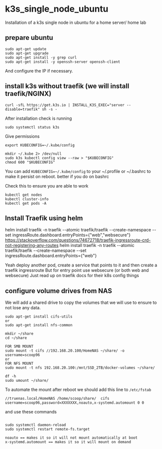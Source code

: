 # k3s_single_node_ubuntu
Installation of a k3s single node in ubuntu for a home server/ home lab


## prepare ubuntu

```
sudo apt-get update
sudo apt-get upgrade
sudo apt-get install -y grep curl
sudo apt-get install -y openssh-server openssh-client
```

And configure the IP if necessary.

## install k3s without traefik (we will install traefik/NGINX)

```
curl -sfL https://get.k3s.io | INSTALL_K3S_EXEC="server --disable=traefik" sh -s -
```

After installation check is running 

```
sudo systemctl status k3s
```

Give permissions
```
export KUBECONFIG=~/.kube/config

mkdir ~/.kube 2> /dev/null
sudo k3s kubectl config view --raw > "$KUBECONFIG"
chmod 600 "$KUBECONFIG"
```
You can add `KUBECONFIG=~/.kube/config` to your ~/.profile or ~/.bashrc to make it persist on reboot.
better if you do on bashrc


Check this to ensure you are able to work

```
kubectl get nodes
kubectl cluster-info
kubectl get pods -A
```

## Install Traefik using helm

helm install traefik -n traefik --atomic traefik/traefik --create-namespace --set ingressRoute.dashboard.entryPoints={"web","websecure"}
https://stackoverflow.com/questions/74672718/traefik-ingressroute-crd-not-registering-any-routes
helm install traefik -n traefik --atomic traefik/traefik --create-namespace --set ingressRoute.dashboard.entryPoints={"web"}

Yeah deploy another pod, create a service that points to it and then create a traefik ingressroute
But for entry point use websecure (or both web and websecure)
Just read up on traefik docs for their k8s config things





## configure volume drives from NAS 
We will add a shared drive to copy the volumes that we will use to ensure to not lose any data.
```
sudo apt-get install cifs-utils
or
sudo apt-get install nfs-common

mkdir ~/share
cd ~/share

FOR SMB MOUNT
sudo mount -t cifs //192.168.20.100/HomeNAS ~/share/ -o username=scoop96
or
FOR NFS MOUNT
sudo mount -t nfs 192.168.20.100:/mnt/SSD_2TB/docker-volumes ~/share/

df -h
sudo umount ~/share/

```

To automate the mount after reboot we should add this line to `/etc/fstab` 

```
//truenas.local/HomeNAS /home/scoop/share/  cifs  username=scoop96,password=XXXXXXX,noauto,x-systemd.automount 0 0
```

and use these commands
```

sudo systemctl daemon-reload
sudo systemctl restart remote-fs.target

noauto == makes it so it will not mount automatically at boot
x-systemd.automount == makes it so it will mount on demand
```



